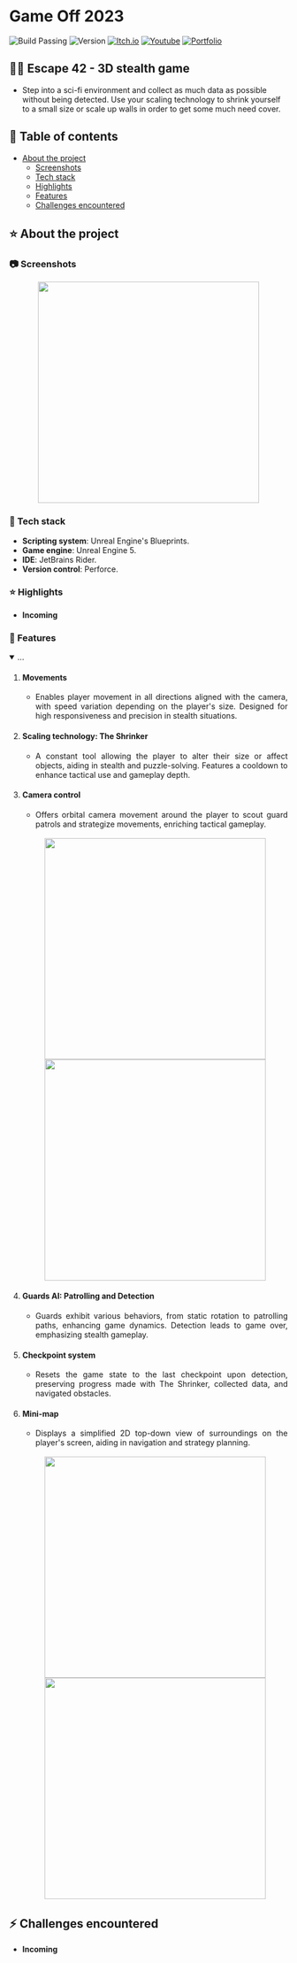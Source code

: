 # Game Off 2023
![Build Passing](https://img.shields.io/badge/build-passing-brightgreen)
![Version](https://img.shields.io/badge/version-1.0.0-blue)
[![Itch.io](https://img.shields.io/badge/download-itch.io-%23e3326d)](https://itaruf.itch.io/escape-42)
[![Youtube](https://img.shields.io/badge/demo-youtube-%23db1818)](https://www.youtube.com/watch?v=Dg0uxkAEra8)
[![Portfolio](https://img.shields.io/badge/details-personal%20website-%235203fc)](https://itaruf.github.io/projects.html)

## 👨‍💻 Escape 42 - 3D stealth game 
- Step into a sci-fi environment and collect as much data as possible without being detected. Use your scaling technology to shrink yourself to a small size or scale up walls in order to get some much need cover.

<!-- Table of Contents -->
## :notebook_with_decorative_cover: Table of contents
- [About the project](#star-about-the-project)
  * [Screenshots](#camera-screenshots)
  * [Tech stack](#space_invader-tech-stack)
  * [Highlights](#star-highlights)
  * [Features](#dart-features)
  * [Challenges encountered](#zap-challenges-encountered)

<!-- About the Project -->
## :star: About the project

 <!-- Screenshots -->
### :camera: Screenshots

<div align="center"> 
  <img width="400px" src="https://media.giphy.com/media/v1.Y2lkPTc5MGI3NjExZzhhODB1MjllZDk2OGtrYmp0Y3pvMGkyZ3RyaXJ4czN6bTQwbnpoNCZlcD12MV9pbnRlcm5hbF9naWZfYnlfaWQmY3Q9Zw/cHeLEEZk2N1wcyxCYm/giphy-downsized-large.gif">
</div>

<!-- TechStack -->
### :space_invader: Tech stack

  - **Scripting system**: Unreal Engine's Blueprints.
  - **Game engine**: Unreal Engine 5.
  - **IDE**: JetBrains Rider.
  - **Version control**: Perforce.

### :star: Highlights 
- **Incoming**

### :dart: Features
<details id="projectDescription" open>
  <summary id="summaryText">...</summary>
  
<ol style="text-align: justify;">
  <li><h4>Movements</h4>
  <ul>
    <li>
      Enables player movement in all directions aligned with the camera, with speed variation depending on the player's size. Designed for high responsiveness and precision in stealth situations.
    </li>
  </ul>
  </li>
  
  <li><h4>Scaling technology: The Shrinker</h4>
  <ul>
    <li>
      A constant tool allowing the player to alter their size or affect objects, aiding in stealth and puzzle-solving. Features a cooldown to enhance tactical use and gameplay depth.
    </li>
  </ul>
  </li>
      
  <li><h4>Camera control</h4>
  <ul>
    <li>
      Offers orbital camera movement around the player to scout guard patrols and strategize movements, enriching tactical gameplay.
    </li>
  </ul>

  <br>
  <div align="center"> 
      <img src="https://media.giphy.com/media/v1.Y2lkPTc5MGI3NjExODUydTE5b2U1NXcyNm9vYTJpNG51Z3VmbTloc29mNWU1eDlpZ2tmNCZlcD12MV9pbnRlcm5hbF9naWZfYnlfaWQmY3Q9Zw/zi1g4INkmurc69CpWP/giphy-downsized-large.gif" style="display: block; margin: auto;" width="400" />
      <img src="https://media.giphy.com/media/v1.Y2lkPTc5MGI3NjExZjV2Y3BodG5zaXdjcWZiejExZDM1MnUwbGlrdzRlcWF6NWp2OThsZSZlcD12MV9pbnRlcm5hbF9naWZfYnlfaWQmY3Q9Zw/cHeLEEZk2N1wcyxCYm/giphy-downsized-large.gif" style="display: block; margin: auto;" width="400" />
  </div>
    
  </li>
      
  <li><h4>Guards AI: Patrolling and Detection</h4>
  <ul>
    <li>
      Guards exhibit various behaviors, from static rotation to patrolling paths, enhancing game dynamics. Detection leads to game over, emphasizing stealth gameplay.
    </li>
  </ul>
  </li>
      
  <li><h4>Checkpoint system</h4>
  <ul>
    <li>
      Resets the game state to the last checkpoint upon detection, preserving progress made with The Shrinker, collected data, and navigated obstacles.
    </li>
  </ul>
  </li>
      
  <li><h4>Mini-map</h4>
  <ul>
    <li>
      Displays a simplified 2D top-down view of surroundings on the player's screen, aiding in navigation and strategy planning.
    </li>
  </ul>

  <br>
  <div align="center"> 
      <img src="https://media.giphy.com/media/v1.Y2lkPTc5MGI3NjExZjV2Y3BodG5zaXdjcWZiejExZDM1MnUwbGlrdzRlcWF6NWp2OThsZSZlcD12MV9pbnRlcm5hbF9naWZfYnlfaWQmY3Q9Zw/cHeLEEZk2N1wcyxCYm/giphy-downsized-large.gif" style="display: block; margin: auto;" width="400" />
      <img src="https://media.giphy.com/media/v1.Y2lkPTc5MGI3NjExMzNsdHJ2Z2VkZ2Z4anZ4MWVyYzB5c2lqbGh0YXV3MDRkYWJ5Z3J0aiZlcD12MV9pbnRlcm5hbF9naWZfYnlfaWQmY3Q9Zw/DIy8ynTXIQH9yxwWHx/giphy-downsized-large.gif" style="display: block; margin: auto;" width="400" />
  </div>
</ol>

## :zap: Challenges encountered 
- **Incoming**
